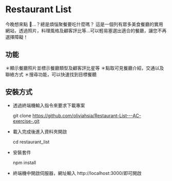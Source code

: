 # Restaurant List

今晚想來點 ...？總是煩惱聚餐要吃什麼嗎？
這是一個列有眾多美食餐廳的實用網站，透過照片，料理風格及顧客評比等...可以輕易塞選出適合的餐廳，讓您不再選擇障礙！

## 功能

＊顯示餐廳照片並標示餐廳類型及顧客評比星等
＊點取可見餐廳介紹，交通以及聯絡方式
＊搜尋功能，可以快速找到目標餐聽

## 安裝方式

- 透過終端機輸入指令來要求下載專案

  git clone https://github.com/oliviahsia/Restaurant-List---AC-exercise-.git

- 載入完成後進入資料夾開啟

  cd restaurant_list

- 安裝套件

  npm install

- 終端機中開啟伺服器，網址輸入 http://localhost:3000/即可開啟
